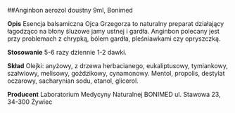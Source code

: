 ##Anginbon aerozol doustny 9ml, Bonimed

**Opis** Esencja balsamiczna Ojca Grzegorza to naturalny preparat działający łagodząco na błony śluzowe jamy ustnej i gardła. Anginbon polecany jest przy problemach z chrypką, bólem gardła, pleśniawkami czy opryszczką.

**Stosowanie** 5-6 razy dziennie 1-2 dawki.

**Skład** Olejki: anyżowy, z drzewa herbacianego, eukaliptusowy, tymiankowy, szałwiowy, melisowy, goździkowy, cynamonowy. Mentol, propolis, destylat oczarowy, sacharynian sodu, etanol, glicerol.

**Producent** Laboratorium Medycyny Naturalnej BONIMED
ul. Stawowa 23, 34-300 Żywiec